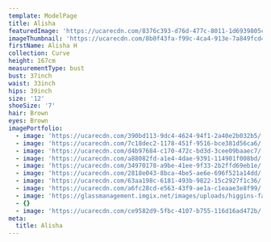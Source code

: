 ```yaml
---
template: ModelPage
title: Alisha
featuredImage: 'https://ucarecdn.com/8376c393-d76d-477c-8011-1d6939805c0c/'
imageThumbnail: 'https://ucarecdn.com/8b0f43fa-f99c-4ca4-913e-7a849fcd4d7e/'
firstName: Alisha H
collection: Curve
height: 167cm
measurementType: bust
bust: 37inch
waist: 33inch
hips: 39inch
size: '12'
shoeSize: '7'
hair: Brown
eyes: Brown
imagePortfolio:
  - image: 'https://ucarecdn.com/390bd113-9dc4-4624-94f1-2a40e2b032b5/'
  - image: 'https://ucarecdn.com/7c18dec2-1178-451f-9516-bce381d56ca6/'
  - image: 'https://ucarecdn.com/d4b97684-c170-472c-bd3d-3cee09baaec7/'
  - image: 'https://ucarecdn.com/a88082fd-a1e4-4dae-9391-114901f008bd/'
  - image: 'https://ucarecdn.com/34970178-a9be-41ee-9f33-2b2ffd69eb1e/'
  - image: 'https://ucarecdn.com/2818e043-8bca-4be5-ae6e-696f521a14dd/'
  - image: 'https://ucarecdn.com/63aa198c-6181-493b-9822-15c2927f1c36/'
  - image: 'https://ucarecdn.com/a6fc28cd-e563-43f9-ae1a-c1eaae3e8f99/'
  - image: 'https://glassmanagement.imgix.net/images/uploads/higgins-family.jpg'
  - {}
  - image: 'https://ucarecdn.com/ce9582d9-5fbc-4107-b755-116d16ad472b/'
meta:
  title: Alisha
---
```


